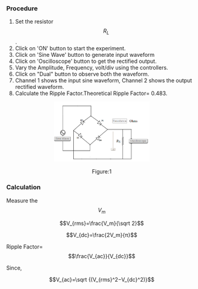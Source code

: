 ### Procedure


1. Set the resistor $$R_L$$.
2. Click on 'ON' button to start the experiment.
3. Click on 'Sine Wave' button to generate input waveform
4. Click on 'Oscilloscope' button to get the rectified output.
5. Vary the Amplitude, Frequency, volt/div using the controllers.
6. Click on "Dual" button to observe both the waveform.
7. Channel 1 shows the input sine waveform, Channel 2 shows the output rectified waveform.
8. Calculate the Ripple Factor.Theoretical Ripple Factor= 0.483.

<div align="center">
<img src="images/fullwvrecckt.png" width="50%">
<p>Figure:1</p>
</div>

### Calculation

   Measure the $$V_m$$

   $$V_{rms}=\frac{V_m}{\sqrt 2}$$

   $$V_{dc}=\frac{2V_m}{π}$$
    

   Ripple Factor= $$\frac{V_{ac}}{V_{dc}}$$
     
   Since, 

   $$V_{ac}=\sqrt {(V_{rms}^2−V_{dc}^2)}$$

<script id="MathJax-script" async src="https://cdn.jsdelivr.net/npm/mathjax@3/es5/tex-mml-chtml.js"></script>